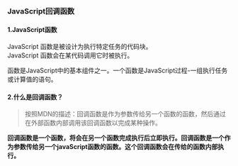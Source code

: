 ### JavaScript回调函数
#### 1.JavaScript函数
JavaScript 函数是被设计为执行特定任务的代码块。  
JavaScript 函数会在某代码调用它时被执行。  

函数是JavaScript中的基本组件之一。一个函数是JavaScript过程-一组执行任务或计算值的语句。  

#### 2.什么是回调函数？
> 按照MDN的描述：回调函数是作为参数传给另一个函数的函数，然后通过在外部函数内部调用该回调函数以完成某种操作。  
  
**回调函数是一个函数，将会在另一个函数完成执行后立即执行。回调函数是一个作为参数传给另一个javaScript函数的函数。这个回调函数会在传给的函数内部执行。**  

